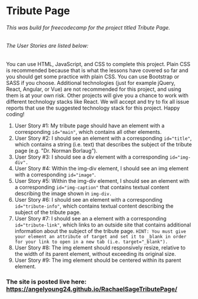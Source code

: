 # Tribute Page


###### This was build for freecodecamp for the project titled Tribute Page.
###### The User Stories are listed below:

You can use HTML, JavaScript, and CSS to complete this project. Plain CSS is recommended because that is what the lessons have covered so far and you should get some practice with plain CSS. You can use Bootstrap or SASS if you choose. Additional technologies (just for example jQuery, React, Angular, or Vue) are not recommended for this project, and using them is at your own risk. Other projects will give you a chance to work with different technology stacks like React. We will accept and try to fix all issue reports that use the suggested technology stack for this project. Happy coding!


1. User Story #1: My tribute page should have an element with a corresponding `id="main"`, which contains all other elements.
2. User Story #2: I should see an element with a corresponding `id="title"`, which contains a string (i.e. text) that describes the subject of the tribute page (e.g. "Dr. Norman Borlaug").
3. User Story #3: I should see a div element with a corresponding `id="img-div".`
4. User Story #4: Within the img-div element, I should see an img element with a corresponding `id="image"`.
5. User Story #5: Within the img-div element, I should see an element with a corresponding `id="img-caption"` that contains textual content describing the image shown in `img-div.`
6. User Story #6: I should see an element with a corresponding `id="tribute-info"`, which contains textual content describing the subject of the tribute page.
7. User Story #7: I should see an a element with a corresponding `id="tribute-link"`, which links to an outside site that contains additional information about the subject of the tribute page. ``HINT: You must give your element an attribute of target and set it to _blank in order for your link to open in a new tab (i.e. target="_blank").``
8. User Story #8: The img element should responsively resize, relative to the width of its parent element, without exceeding its original size.
9. User Story #9: The img element should be centered within its parent element.

### The site is posted live here: https://angelyoung24.github.io/RachaelSageTributePage/
